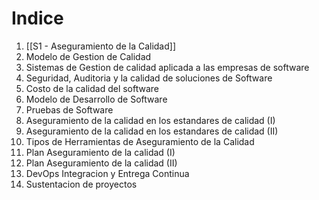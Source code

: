# Indice
1. [[S1 - Aseguramiento de la Calidad]]
2. Modelo de Gestion de Calidad
3. Sistemas de Gestion de calidad aplicada a las empresas de software
4. Seguridad, Auditoria y la calidad de soluciones de Software
5. Costo de la calidad del software
6. Modelo de Desarrollo de Software
7. Pruebas de Software
8. Aseguramiento de la calidad en los estandares de calidad (I)
9. Aseguramiento de la calidad en los estandares de calidad (II) 
10. Tipos de Herramientas de Aseguramiento de la Calidad
11. Plan Aseguramiento de la calidad (I)
12. Plan Aseguramiento de la calidad (II)
13. DevOps Integracion y Entrega Continua
14. Sustentacion de proyectos

